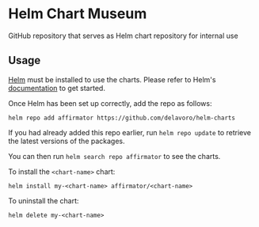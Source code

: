 # Helm Chart Museum
GitHub repository that serves as Helm chart repository for internal use

## Usage

[Helm](https://helm.sh) must be installed to use the charts. Please refer to Helm's [documentation](https://helm.sh/docs) to get started.

Once Helm has been set up correctly, add the repo as follows:

    helm repo add affirmator https://github.com/delavoro/helm-charts

If you had already added this repo earlier, run `helm repo update` to retrieve the latest versions of the packages.

You can then run `helm search repo affirmator` to see the charts.

To install the `<chart-name>` chart:

    helm install my-<chart-name> affirmator/<chart-name>

To uninstall the chart:

    helm delete my-<chart-name>